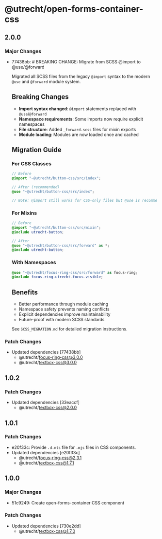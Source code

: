 # @utrecht/open-forms-container-css

## 2.0.0

### Major Changes

- 77438bb: # BREAKING CHANGE: Migrate from SCSS @import to @use/@forward

  Migrated all SCSS files from the legacy `@import` syntax to the modern `@use` and `@forward` module system.

  ## Breaking Changes

  - **Import syntax changed**: `@import` statements replaced with `@use`/`@forward`
  - **Namespace requirements**: Some imports now require explicit namespaces
  - **File structure**: Added `_forward.scss` files for mixin exports
  - **Module loading**: Modules are now loaded once and cached

  ## Migration Guide

  ### For CSS Classes

  ```scss
  // Before
  @import "~@utrecht/button-css/src/index";

  // After (recommended)
  @use "~@utrecht/button-css/src/index";

  // Note: @import still works for CSS-only files but @use is recommended
  ```

  ### For Mixins

  ```scss
  // Before
  @import "~@utrecht/button-css/src/mixin";
  @include utrecht-button;

  // After
  @use "~@utrecht/button-css/src/forward" as *;
  @include utrecht-button;
  ```

  ### With Namespaces

  ```scss
  @use "~@utrecht/focus-ring-css/src/forward" as focus-ring;
  @include focus-ring.utrecht-focus-visible;
  ```

  ## Benefits

  - Better performance through module caching
  - Namespace safety prevents naming conflicts
  - Explicit dependencies improve maintainability
  - Future-proof with modern SCSS standards

  See `SCSS_MIGRATION.md` for detailed migration instructions.

### Patch Changes

- Updated dependencies [77438bb]
  - @utrecht/focus-ring-css@3.0.0
  - @utrecht/textbox-css@3.0.0

## 1.0.2

### Patch Changes

- Updated dependencies [33eaccf]
  - @utrecht/textbox-css@2.0.0

## 1.0.1

### Patch Changes

- e20f33c: Provide `.d.mts` file for `.mjs` files in CSS components.
- Updated dependencies [e20f33c]
  - @utrecht/focus-ring-css@2.3.1
  - @utrecht/textbox-css@1.7.1

## 1.0.0

### Major Changes

- 51c9249: Create open-forms-container CSS component

### Patch Changes

- Updated dependencies [730e2dd]
  - @utrecht/textbox-css@1.7.0
